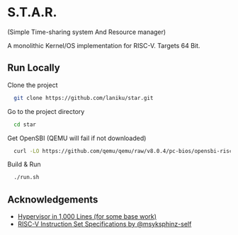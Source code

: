 # S.T.A.R.
(Simple Time-sharing system And Resource manager)

A monolithic Kernel/OS implementation for RISC-V. Targets 64 Bit.


## Run Locally

Clone the project
```bash
  git clone https://github.com/laniku/star.git
```
Go to the project directory
```bash
  cd star
```
Get OpenSBI (QEMU will fail if not downloaded)

```bash
  curl -LO https://github.com/qemu/qemu/raw/v8.0.4/pc-bios/opensbi-riscv32-generic-fw_dynamic.bin
```

Build & Run

```bash
  ./run.sh
```

## Acknowledgements

 - [Hypervisor in 1,000 Lines (for some base work)](https://1000hv.seiya.me/en/)
 - [RISC-V Instruction Set Specifications by @msyksphinz-self](https://msyksphinz-self.github.io/riscv-isadoc/)
